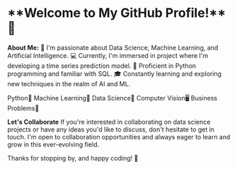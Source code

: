 <h1> **Welcome to My GitHub Profile!** 👋</h1>

**About Me:**
🌱 I'm passionate about Data Science, Machine Learning, and Artificial Intelligence.
💻 Currently, I'm immersed in project where I'm developing a time series prediction model.
🐍 Proficient in Python programming and familiar with SQL.
🎓 Constantly learning and exploring new techniques in the realm of AI and ML.


Python🐍 Machine Learning🤖 Data Science🥼 Computer Vision🖥️ Business Problems🚀







**Let's Collaborate**
If you're interested in collaborating on data science projects or have any ideas you'd like to discuss, don't hesitate to get in touch. I'm open to collaboration opportunities and always eager to learn and grow in this ever-evolving field.

Thanks for stopping by, and happy coding! 🚀
